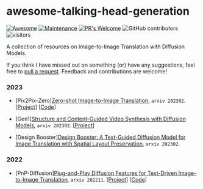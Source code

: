# awesome-talking-head-generation
[![Awesome](https://cdn.rawgit.com/sindresorhus/awesome/d7305f38d29fed78fa85652e3a63e154dd8e8829/media/badge.svg)](https://github.com/sindresorhus/awesome)
[![Maintenance](https://img.shields.io/badge/Maintained%3F-yes-blue.svg)](https://GitHub.com/Naereen/StrapDown.js/graphs/commit-activity)
[![PR's Welcome](https://img.shields.io/badge/PRs-welcome-blue.svg?style=flat)](http://makeapullrequest.com) 
![GitHub contributors](https://img.shields.io/github/contributors/onion-liu/awesome-image-translation-diffusion?color=blue)
![visitors](https://visitor-badge.glitch.me/badge?style=flat-square&page_id=onion-liu/awesome-image-translation-diffusion) 

A collection of resources on Image-to-Image Translation with Diffusion Models.

If you think I have missed out on something (or) have any suggestions, feel free to [pull a request](https://github.com/onion-liu/awesome-image-translation-diffusion/pulls). Feedback and contributions are welcome!

### 2023

- [Pix2Pix-Zero][Zero-shot Image-to-Image Translation](https://arxiv.org/pdf/2302.03027.pdf), `arxiv 202302`. 
[[Project](https://pix2pixzero.github.io/)] [[Code](https://github.com/pix2pixzero/pix2pix-zero)] 

- [Gen1][Structure and Content-Guided Video Synthesis with Diffusion Models](https://arxiv.org/pdf/2302.03011.pdf), `arxiv 202302`. 
[[Project](https://research.runwayml.com/gen1)] 

- [Design Booster][Design Booster: A Text-Guided Diffusion Model for Image Translation with Spatial Layout Preservation](https://arxiv.org/pdf/2302.02284.pdf), `arxiv 202302`. 

### 2022
- [PnP-Diffusion][Plug-and-Play Diffusion Features for Text-Driven Image-to-Image Translation](https://arxiv.org/pdf/2211.12572.pdf), `arxiv 202211`. 
[[Project](https://pnp-diffusion.github.io/)] [[Code](https://github.com/MichalGeyer/plug-and-play)] 

